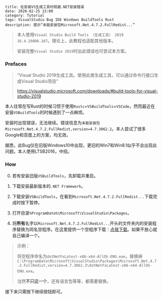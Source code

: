 ```
title: 在安装VS生成工具时规避.NET安装错误
date: 2020-02-25 13:09
category: Tutorial
tags: VisualStudio Bug IDE Windows BuildTools Rust
description: 提示“未能安装包Microsoft.Net.4.7.2.FullRedist...”
```

> 本人使用`Visual Studio Build Tools （生成工具） 2019 16.4.29806.167`。理论上，此教程也适配其他版本。
>
> 安装完整`Visual Studio 2019`时出此错误也可尝试本方案。

### Prefaces

> “Visual Studio 2019生成工具。使用此类生成工具，可以通过命令行接口生成Visual Studio项目”
>
> https://visualstudio.microsoft.com/downloads/#build-tools-for-visual-studio-2019

本人往常在写Rust的时候习惯于使用`Rustc`+`VSBuildTools`+`VSCode`，然而最近在安装`VSBuildTools`的时候遇到了一点麻烦。

安装时出现错误，无法继续。错误信息为`未能安装包Microsoft.Net.4.7.2.FullRedist,version=4.7.3062.2`。本人尝试了很多Google和百度上的方案，均无效。

据悉，此Bug仅在旧版Windows10中出现，更旧的Win7和Win8.1似乎不会出现此问题。本人使用LTSB2016，中招。

### How

0. 若有安装旧版`VSBuildTools`，先卸载并重启。

1. 下载安装最新版本的`.NET Framework`。

2. 下载安装`VSBuildTools`，在看到`Microsoft.Net.4.7.2.FullRedist...`下载完成时按下暂停。

3. 打开目录`%ProgramData%\Microsoft\VisualStudio\Packages`。

4. 将**所有**名字以`Microsoft.Net.4.7.2.FullRedist...`开头的文件夹内的安装程序替换为同名空程序。在这里提供一个空程序下载：[点我下载](/res/20200225-1309-001.exe)。如果不放心就自己编译一个。

> 示例：
>
> 将空程序命名为`dotNetFxLatest-x86-x64-AllOS-ENU.exe`，替换掉 `C:\ProgramData\Microsoft\VisualStudio\Packages\Microsoft.Net.4.7.2.FullRedist,version=4.7.3062.3\dotNetFxLatest-x86-x64-AllOS-ENU.exe`。
>
> 当然**不只这一个**，还有语言包等等，都需要替换。

接下来只需按下继续按钮即可。
